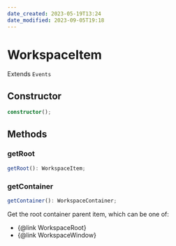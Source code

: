 ```yaml
---
date_created: 2023-05-19T13:24
date_modified: 2023-09-05T19:18
---
```

# WorkspaceItem

Extends `Events`

## Constructor

```ts
constructor();
```

## Methods

### getRoot

```ts
getRoot(): WorkspaceItem;
```

### getContainer

```ts
getContainer(): WorkspaceContainer;
```

Get the root container parent item, which can be one of:

- {@link WorkspaceRoot}
- {@link WorkspaceWindow}
